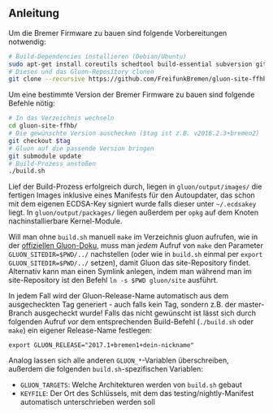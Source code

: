 ## Anleitung

Um die Bremer Firmware zu bauen sind folgende Vorbereitungen notwendig:
```sh
# Build-Dependencies installieren (Debian/Ubuntu)
sudo apt-get install coreutils schedtool build-essential subversion git libncurses5-dev zlib1g-dev unzip gawk libssl-dev
# Dieses und das Gluon-Repository clonen
git clone --recursive https://github.com/FreifunkBremen/gluon-site-ffhb.git
```

Um eine bestimmte Version der Bremer Firmware zu bauen sind folgende Befehle nötig:
```sh
# In das Verzeichnis wechseln
cd gluon-site-ffhb/
# Die gewünschte Version auschecken ($tag ist z.B. v2016.2.3+bremen2)
git checkout $tag
# Gluon auf die passende Version bringen
git submodule update
# Build-Prozess anstoßen
./build.sh
```
Lief der Build-Prozess erfolgreich durch, liegen in `gluon/output/images/` die fertigen Images inklusive eines Manifests für den Autoupdater, das schon mit dem eigenen ECDSA-Key signiert wurde falls dieser unter `~/.ecdsakey` liegt. In `gluon/output/packages/` liegen außerdem per `opkg` auf dem Knoten nachinstallierbare Kernel-Module.

Will man ohne `build.sh` manuell `make` im Verzeichnis gluon aufrufen, wie in der [offiziellen Gluon-Doku](https://gluon.readthedocs.org/en/stable/user/getting_started.html#building-the-images), muss man *jedem* Aufruf von `make` den Parameter `GLUON_SITEDIR=$PWD/../` nachstellen (oder wie in `build.sh` einmal per `export GLUON_SITEDIR=$PWD/../` setzen), damit Gluon das site-Repository findet. Alternativ kann man einen Symlink anlegen, indem man während man im site-Repository ist den Befehl `ln -s $PWD gluon/site` ausführt.

In jedem Fall wird der Gluon-Release-Name automatisch aus dem ausgecheckten Tag generiert - auch falls kein Tag, sondern z.B. der master-Branch ausgecheckt wurde! Falls das nicht gewünscht ist lässt sich durch folgenden Aufruf *vor* dem entsprechenden Build-Befehl (`./build.sh` oder `make`) ein eigener Release-Name festlegen:
```
export GLUON_RELEASE="2017.1+bremen1+dein-nickname"
```

Analog lassen sich alle anderen `GLUON_*`-Variablen überschreiben, außerdem die folgenden `build.sh`-spezifischen Variablen:

* `GLUON_TARGETS`: Welche Architekturen werden von `build.sh` gebaut
* `KEYFILE`: Der Ort des Schlüssels, mit dem das testing/nightly-Manifest automatisch unterschrieben werden soll
